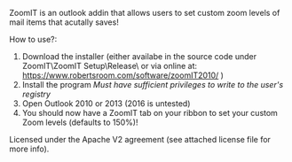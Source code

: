 ZoomIT is an outlook addin that allows users to set custom zoom levels of mail items that acutally saves!

How to use?:
1) Download the installer (either availabe in the source code under ZoomIT\ZoomIT Setup\Release\ or via online at: https://www.robertsroom.com/software/zoomIT2010/ )
2) Install the program *Must have sufficient privileges to write to the user's registry*
3) Open Outlook 2010 or 2013 (2016 is untested)
4) You should now have a ZoomIT tab on your ribbon to set your custom Zoom levels (defaults to 150%)!

Licensed under the Apache V2 agreement (see attached license file for more info).
